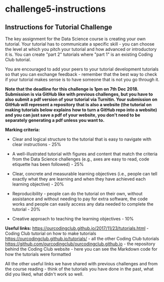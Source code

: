 # challenge5-instructions
## Instructions for Tutorial Challenge

The key assignment for the Data Science course is creating your own tutorial. Your tutorial has to communicate a specific skill - you can choose the level at which you pitch your tutorial and how advanced or introductory it is. You can create "part 2" tutorials where "part 1" is an existing Coding Club tutorial.

You are encouraged to add your peers to your tutorial development tutorials so that you can exchange feedback - remember that the best way to check if your tutorial makes sense is to have someone that is not you go through it.

__Note that the deadline for this challenge is 1pm on 7th Dec 2018. Submission is via GitHub like with previous challenges, but you have to also submit a pdf version of your tutorial via Turnitin. Your submission on GitHub will represent a repository that is also a website (the tutorial on making tutorials below explains how to turn a GitHub repo into a website) and you can just save a pdf of your website, you don't need to be separately generating a pdf unless you want to.__

__Marking criteria:__

- Clear and logical structure to the tutorial that is easy to navigate with clear instructions - 25%

- A well-illustrated tutorial with figures and content that match the criteria from the Data Science challenges (e.g., axes are easy to read, code etiquette has been followed) - 25%

- Clear, concrete and measurable learning objectives (i.e., people can tell exactly what they are learning and when they have achieved each learning objective) - 20%

- Reproducibility - people can do the tutorial on their own, without assistance and without needing to pay for extra software, the code works and people can easily access any data needed to complete the tutorial - 20%

- Creative approach to teaching the learning objectives - 10%

__Useful links:__
https://ourcodingclub.github.io/2017/11/23/tutorials.html - Coding Club tutorial on how to make tutorials
https://ourcodingclub.github.io/tutorials/ - all the other Coding Club tutorials
https://github.com/ourcodingclub/ourcodingclub.github.io - the repository behind the Coding Club website - here you can see the Markdown code for how the tutorials were formatted

All the other useful links we have shared with previous challenges and from the course reading - think of the tutorials you have done in the past, what did you liked, what didn't work so well.
